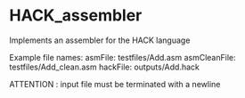 # HACK_assembler
Implements an assembler for the HACK language 

Example file names:
  asmFile: testfiles/Add.asm
  asmCleanFile: testfiles/Add_clean.asm
  hackFile: outputs/Add.hack


ATTENTION : input file must be terminated with a newline
